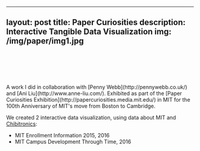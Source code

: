  ---
layout: post
title: Paper Curiosities
description: Interactive Tangible Data Visualization
img: /img/paper/img1.jpg
---

<div class="img_row">
	<a href="{{ site.baseurl }}/img/paper/img1.jpg"><img class="col one" src="{{ site.baseurl }}/img/paper/img1.jpg" alt=""></a>
	<a href="{{ site.baseurl }}/img/paper/img2.jpg"><img class="col one" src="{{ site.baseurl }}/img/ipaper/img2.jpg" alt=""></a>
	<a href="{{ site.baseurl }}/img/paper/img3.jpg"><img class="col one" src="{{ site.baseurl }}/img/paper/img3.jpg" alt=""></a>
</div> 
<div class="img_row">
	<a href="{{ site.baseurl }}/img/paper/img4.gif"><img class="col two" src="{{ site.baseurl }}/img/paper/img4.gif" alt=""></a>
	<a href="{{ site.baseurl }}/img/paper/img5.jpg"><img class="col one" src="{{ site.baseurl }}/img/paper/img5.jpg" alt=""></a>
</div> 
<div class="img_row">
		<a href="{{ site.baseurl }}/img/paper/img7.jpg"><img class="col one" src="{{ site.baseurl }}/img/paper/img7.jpg" alt=""></a>
		<a href="{{ site.baseurl }}/img/paper/img8.jpg"><img class="col one" src="{{ site.baseurl }}/img/paper/img8.jpg" alt=""></a>
		<a href="{{ site.baseurl }}/img/paper/img6.gif"><img class="col one" src="{{ site.baseurl }}/img/paper/img6.gif" alt=""></a>
</div> 
<br/>
<br/>
A work I did in collaboration with [Penny Webb](http://pennywebb.co.uk/) and [Ani Liu](http://www.anne-liu.com/).  
Exhibited as part of the [Paper Curiosities Exhibition](http://papercuriosities.media.mit.edu/) in MIT for the 100th Anniversary of MIT's move from Boston to Cambridge.  

We created 2 interactive data visualization, using data about MIT and [Chibitronics](https://chibitronics.com/):
- MIT Enrollment Information 2015, 2016  
- MIT Campus Development Through Time, 2016